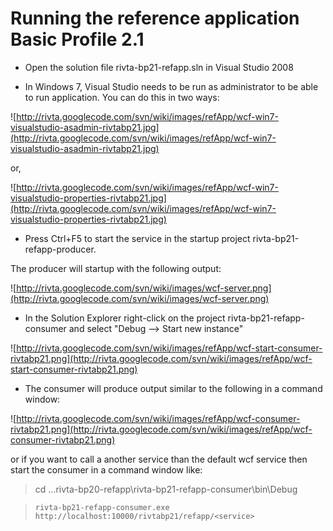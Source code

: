 # Running the reference application Basic Profile 2.1 #

  * Open the solution file rivta-bp21-refapp.sln in Visual Studio 2008

  * In Windows 7, Visual Studio needs to be run as administrator to be able to run application. You can do this in two ways:

![http://rivta.googlecode.com/svn/wiki/images/refApp/wcf-win7-visualstudio-asadmin-rivtabp21.jpg](http://rivta.googlecode.com/svn/wiki/images/refApp/wcf-win7-visualstudio-asadmin-rivtabp21.jpg)

or,

![http://rivta.googlecode.com/svn/wiki/images/refApp/wcf-win7-visualstudio-properties-rivtabp21.jpg](http://rivta.googlecode.com/svn/wiki/images/refApp/wcf-win7-visualstudio-properties-rivtabp21.jpg)

  * Press Ctrl+F5 to start the service in the startup project rivta-bp21-refapp-producer.

The producer will startup with the following output:

![http://rivta.googlecode.com/svn/wiki/images/wcf-server.png](http://rivta.googlecode.com/svn/wiki/images/wcf-server.png)


  * In the Solution Explorer right-click on the project rivta-bp21-refapp-consumer and select "Debug --> Start new instance"

![http://rivta.googlecode.com/svn/wiki/images/refApp/wcf-start-consumer-rivtabp21.png](http://rivta.googlecode.com/svn/wiki/images/refApp/wcf-start-consumer-rivtabp21.png)

  * The consumer will produce output similar to the following in a command window:

![http://rivta.googlecode.com/svn/wiki/images/refApp/wcf-consumer-rivtabp21.png](http://rivta.googlecode.com/svn/wiki/images/refApp/wcf-consumer-rivtabp21.png)

or if you want to call a another service than the default wcf service then start the consumer in a command window like:

> cd ...rivta-bp20-refapp\rivta-bp21-refapp-consumer\bin\Debug

> `rivta-bp21-refapp-consumer.exe http://localhost:10000/rivtabp21/refapp/<service>`